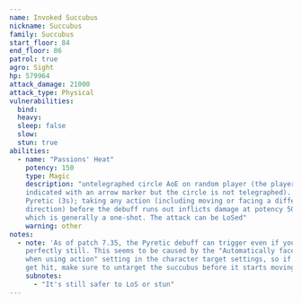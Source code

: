```yaml
---
name: Invoked Succubus
nickname: Succubus
family: Succubus
start_floor: 84
end_floor: 86
patrol: true
agro: Sight
hp: 579964
attack_damage: 21000
attack_type: Physical
vulnerabilities:
  bind: 
  heavy: 
  sleep: false
  slow: 
  stun: true
abilities:
  - name: "Passions' Heat"
    potency: 150
    type: Magic
    description: "untelegraphed circle AoE on random player (the player is
    indicated with an arrow marker but the circle is not telegraphed). Inflicts
    Pyretic (3s); taking any action (including moving or facing a different
    direction) before the debuff runs out inflicts damage at potency 5000,
    which is generally a one-shot. The attack can be LoSed"
    warning: other
notes:
  - note: 'As of patch 7.35, the Pyretic debuff can trigger even if you remain
    perfectly still. This seems to be caused by the "Automatically face target
    when using action" setting in the character target settings, so if you do
    get hit, make sure to untarget the succubus before it starts moving'
    subnotes:
      - "It's still safer to LoS or stun"
---
```


